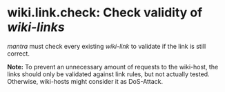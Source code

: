 # wiki.link.check: Check validity of *wiki-links*

*mantra* must check every existing *wiki-link* to validate if the link is still correct.

**Note:** To prevent an unnecessary amount of requests to the wiki-host, the links should only be validated
against link rules, but not actually tested. Otherwise, wiki-hosts might consider it as DoS-Attack. 
